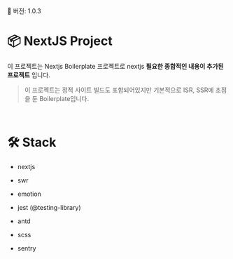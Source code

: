 📮 버전: 1.0.3

# 📦 NextJS Project

이 프로젝트는 Nextjs Boilerplate 프로젝트로 nextjs **필요한 종합적인 내용이 추가된 프로젝트** 입니다.

> 이 프로젝트는 정적 사이트 빌드도 포함되어있지만 기본적으로 ISR, SSR에 초점을 둔 Boilerplate입니다.

<br />

# 🛠 Stack

- nextjs

- swr

- emotion

- jest (@testing-library)

- antd

- scss

- sentry

<br />
